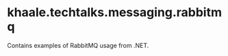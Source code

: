 khaale.techtalks.messaging.rabbitmq
===================================

Contains examples of RabbitMQ usage from .NET.
